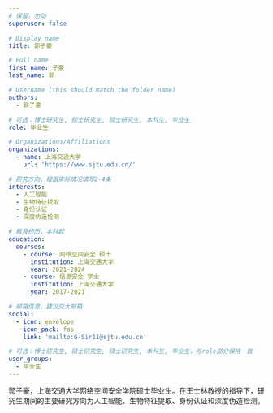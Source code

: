 ```yaml
---
# 保留，勿动
superuser: false

# Display name
title: 郭子豪

# Full name
first_name: 子豪
last_name: 郭

# Username (this should match the folder name)
authors:
  - 郭子豪

# 可选：博士研究生, 硕士研究生, 硕士研究生, 本科生, 毕业生
role: 毕业生

# Organizations/Affiliations
organizations:
  - name: 上海交通大学
    url: 'https://www.sjtu.edu.cn/'

# 研究方向，根据实际情况填写2-4条
interests:
  - 人工智能
  - 生物特征提取
  - 身份认证
  - 深度伪造检测

# 教育经历，本科起
education:
  courses:
    - course: 网络空间安全 硕士
      institution: 上海交通大学
      year: 2021-2024
    - course: 信息安全 学士
      institution: 上海交通大学
      year: 2017-2021

# 邮箱信息，建议交大邮箱
social:
  - icon: envelope
    icon_pack: fas
    link: 'mailto:G-Sir11@sjtu.edu.cn'

# 可选：博士研究生, 硕士研究生, 硕士研究生, 本科生, 毕业生，与role部分保持一致
user_groups:
  - 毕业生
---
```


郭子豪，上海交通大学网络空间安全学院硕士毕业生。在王士林教授的指导下，研究生期间的主要研究方向为人工智能、生物特征提取、身份认证和深度伪造检测。